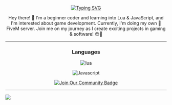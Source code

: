 <div align="center">
  
[![Typing SVG](https://readme-typing-svg.herokuapp.com?font=Fira+Code&size=30&pause=1000&color=fff&center=true&width=435&lines=rqc6)](https://git.io/typing-svg)

Hey there! :wave: I'm a beginner coder and learning into Lua & JavaScript, and I'm interested about game development. Currently, I'm doing my own :snail: FiveM server. Join me on my journey as I create exciting projects in gaming & software! :blush::rocket:

  
<hr />
  <h3 align="center">Languages</h3>
  <img alt="lua" src="https://img.shields.io/badge/Lua-2C2D72?style=for-the-badge&logo=lua&logoColor=white">
  
  </a> <img alt="Javascript" src="https://img.shields.io/badge/JavaScript-323330?style=for-the-badge&logo=javascript&logoColor=F7DF1E">
  </a>
<div style="text-align: center;">
  <a href="https://discord.gg/hYCXkrYnRb">
    <img src="https://img.shields.io/discord/733027681184251937.svg?style=for-the-badge&label=Join%20Our%20Community&color=7289DA" alt="Join Our Community Badge"/>
  </a>
</div>


</div>


<hr /> 

<!DOCTYPE html>
<html lang="en">
<head>
    <meta charset="UTF-8">
    <meta name="viewport" content="width=device-width, initial-scale=1.0">
</head>
<body>
    <a href="https://github.com/rqc6">
        <img align="center" src="https://github-readme-stats.vercel.app/api?username=rqc6&show_icons=true&line_height=27&count_private=true&title_color=fff&text_color=000&icon_color=fff&bg_color=121212" />
    </a>
</body>
</html>
